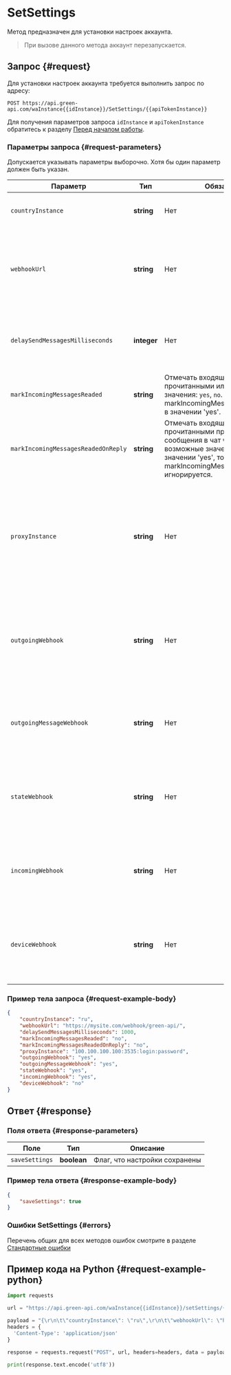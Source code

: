 # SetSettings

Метод предназначен для установки настроек аккаунта. 

> При вызове данного метода аккаунт перезапускается.

## Запрос {#request}

Для установки настроек аккаунта требуется выполнить запрос по адресу:
```
POST https://api.green-api.com/waInstance{{idInstance}}/SetSettings/{{apiTokenInstance}}
```

Для получения параметров запроса `idInstance` и `apiTokenInstance` обратитесь к разделу [Перед началом работы](../../before-start.md#parameters).

### Параметры запроса {#request-parameters}

Допускается указывать параметры выборочно. Хотя бы один параметр должен быть указан.

Параметр | Тип | Обязательный | Описание
----- | ----- | ----- | -----
`countryInstance` | **string** | Нет | Код страны аккаунта по стандарту [ISO 3166-2](https://ru.wikipedia.org/wiki/ISO_3166-2)
`webhookUrl` | **string** | Нет | URL для отправки уведомлений. Если требуется отключить получение уведомлений, то укажите пустую строку
`delaySendMessagesMilliseconds` | **integer** | Нет | [Интервал отправки сообщений](../send-messages-delay.md) в миллисекундах. Минимальное значение 500 мсек
`markIncomingMessagesReaded` | **string** | Отмечать входящие сообщения прочитанными или нет, возможные значения: `yes`, `no`. Игнорируется, если markIncomingMessagesReadedOnReply в значении 'yes'.
`markIncomingMessagesReadedOnReply` | **string** | Отмечать входящие сообщения прочитанными при отправке сообщения в чат через API, возможные значения: `yes`, `no`. Если в значении 'yes', то настройка markIncomingMessagesReaded игнорируется.
`proxyInstance` | **string** | Нет | Прокси для аккаунта в формате `{ip}:{port}:{login}:{password}`, если вы хотите что бы аккаунт работал на вашем прокси, по умолчанию используются системные прокси
`outgoingWebhook` | **string** | Нет |Получать уведомления о статусах отправки/доставки/прочтении исходящих сообщений, возможные значения: `yes`, `no`
`outgoingMessageWebhook` | **string** | Нет |Получать уведомления о сообщениях, отправленных с телефона, возможные значения: `yes`, `no`
`stateWebhook` | **string** | Нет |Получать уведомления об изменении состояния авторизации аккаунта, возможные значения: `yes`, `no`
`incomingWebhook` | **string** | Нет |Получать уведомления о входящих сообщениях и файлах, возможные значения: `yes`, `no`
`deviceWebhook` | **string** | Нет |Получать уведомления об устройстве (телефоне) и уровне заряда батареи, возможные значения: `yes`, `no`

### Пример тела запроса {#request-example-body}

```json
{
    "countryInstance": "ru",
    "webhookUrl": "https://mysite.com/webhook/green-api/",
    "delaySendMessagesMilliseconds": 1000,
    "markIncomingMessagesReaded": "no",
    "markIncomingMessagesReadedOnReply": "no",
    "proxyInstance": "100.100.100.100:3535:login:password",
    "outgoingWebhook": "yes",
    "outgoingMessageWebhook": "yes",
    "stateWebhook": "yes",
    "incomingWebhook": "yes",
    "deviceWebhook": "no"
}
```

## Ответ {#response}

### Поля ответа {#response-parameters}

Поле | Тип |  Описание
----- | ----- | ----- 
`saveSettings` | **boolean** | Флаг, что настройки сохранены

### Пример тела ответа {#response-example-body}

```json
{
    "saveSettings": true
}
```

### Ошибки SetSettings {#errors}

Перечень общих для всех методов ошибок смотрите в разделе [Стандартные ошибки](../common-errors.md)

## Пример кода на Python  {#request-example-python}

```python
import requests

url = "https://api.green-api.com/waInstance{{idInstance}}/setSettings/{{apiTokenInstance}}"

payload = "{\r\n\t\"countryInstance\": \"ru\",\r\n\t\"webhookUrl\": \"https://mysite.ru\",\r\n\t\"delaySendMessagesMilliseconds\": 1000,\r\n\t\"markIncomingMessagesReaded\": \"no\",\r\n\t\"proxyInstance\": \"123.456.78.910:39898:qGKqCo:Jb26Xz\",\r\n\t\"outgoingWebhook\": \"yes\",\r\n\t\"stateWebhook\": \"yes\",\r\n\t\"incomingWebhook\": \"yes\",\r\n\t\"deviceWebhook\": \"no\"\r\n}"
headers = {
  'Content-Type': 'application/json'
}

response = requests.request("POST", url, headers=headers, data = payload)

print(response.text.encode('utf8'))
```